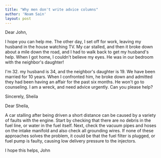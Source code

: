 ```yaml
---
title: "Why men don't write advice columns"
author: 'Noam Sain'
layout: post
---
```


Dear John,

I hope you can help me. The other day, I set off for work, leaving my husband in the house watching TV. My car stalled, and then it broke down about a mile down the road, and I had to walk back to get my husband's help. When I got home, I couldn't believe my eyes. He was in our bedroom with the neighbor's daughter!  
  
I'm 32. my husband is 34, and the neighbor's daughter is 19. We have been married for 10 years. When I confronted him, he broke down and admitted they had been having an affair for the past six months. He won't go to counseling. I am a wreck, and need advice urgently. Can you please help?

Sincerely, Sheila

Dear Sheila,

A car stalling after being driven a short distance can be caused by a variety of faults with the engine. Start by checking that there are no debris in the fuel line, or water in the fuel itself. Next, check the vacuum pipes and hoses on the intake manifold and also check all grounding wires. If none of these approaches solves the problem, it could be that the fuel filter is plugged, or fuel pump is faulty, causing low delivery pressure to the injectors.

I hope this helps, John